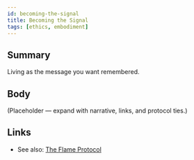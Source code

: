 ```yaml
---
id: becoming-the-signal
title: Becoming the Signal
tags: [ethics, embodiment]
---
```


## Summary
Living as the message you want remembered.

## Body
(Placeholder — expand with narrative, links, and protocol ties.)

## Links
- See also: [The Flame Protocol](./the-flame-protocol.md)
